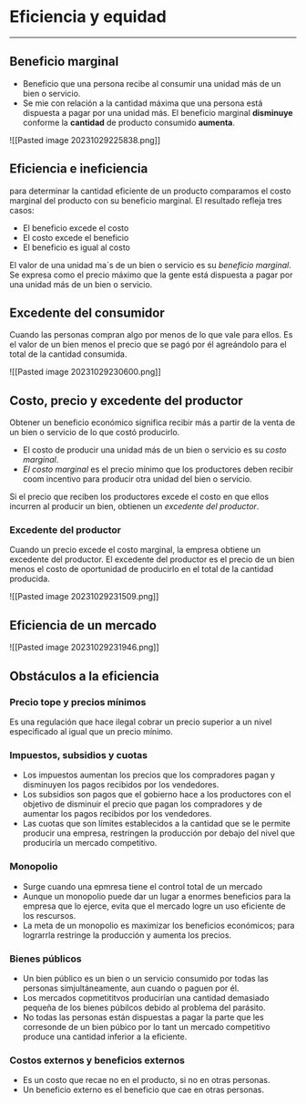 # Eficiencia y equidad
---
## Beneficio marginal
- Beneficio que una persona recibe al consumir una unidad más de un bien o servicio.
- Se mie con relación a la cantidad máxima que una persona está dispuesta a pagar por una unidad más. El beneficio marginal **disminuye** conforme la **cantidad** de producto consumido **aumenta**.

![[Pasted image 20231029225838.png]]

## Eficiencia e ineficiencia
para determinar la cantidad eficiente de un producto comparamos el costo marginal del producto con su beneficio marginal. El resultado refleja tres casos:
- El beneficio excede el costo
- El costo excede el beneficio
- El beneficio es igual al costo

El valor de una unidad ma´s de un bien o servicio es su *beneficio marginal*. Se expresa como el precio máximo que la gente está dispuesta a pagar por una unidad más de un bien o servicio.

## Excedente del consumidor
Cuando las personas compran algo por menos de lo que vale para ellos. Es el valor de un bien menos el precio que se pagó por él agreándolo para el total de la cantidad consumida.

![[Pasted image 20231029230600.png]]

## Costo, precio y excedente del productor
Obtener un beneficio económico significa recibir más a partir de la venta de un bien o servicio de lo que costó producirlo.
- El costo de producir una unidad más de un bien o servicio es su *costo marginal*.
- *El costo marginal* es el precio mínimo que los productores deben recibir coom incentivo para producir otra unidad del bien o servicio.

Si el precio que reciben los productores excede el costo en que ellos incurren al producir un bien, obtienen un *excedente del productor*.

### Excedente del productor
Cuando un precio excede el costo marginal, la empresa obtiene un excedente del productor. El excedente del productor es el precio de un bien menos el costo de oportunidad de producirlo en el total de la cantidad producida.

![[Pasted image 20231029231509.png]]

## Eficiencia de un mercado
![[Pasted image 20231029231946.png]]

## Obstáculos a la eficiencia
### Precio tope y precios mínimos
Es una regulación que hace ilegal cobrar un precio superior a un nivel especificado al igual que un precio mínimo.

### Impuestos, subsidios y cuotas
- Los impuestos aumentan los precios que los compradores pagan y disminuyen los pagos recibidos por los vendedores.
- Los subsidios son pagos que el gobierno hace a los productores con el objetivo de disminuir el precio que pagan los compradores y de aumentar los pagos recibidos por los vendedores.
- Las cuotas que son  límites establecidos a la cantidad que se le permite producir una empresa, restringen la producción por debajo del nivel que produciría un mercado competitivo.

### Monopolio
- Surge cuando una epmresa tiene el control total de un mercado
- Aunque un monopolio puede dar un lugar a enormes beneficios para la empresa que lo ejerce, evita que el mercado logre un uso eficiente de los rescursos.
- La meta de un monopolio es maximizar los beneficios económicos; para lograrrla restringe la producción y aumenta los precios.

### Bienes públicos
- Un bien público es un bien o un servicio consumido por todas las personas simjultáneamente, aun cuando o paguen por él.
- Los mercados copmetititvos producirían una cantidad demasiado pequeña de los bienes púbilcos debido al problema del parásito.
- No todas las personas están dispuestas a pagar la parte que les corresonde de un bien púbico por lo tant un mercado competitivo produce una cantidad inferior a la eficiente.

### Costos externos y beneficios externos
- Es un costo que recae no en el producto, si no en otras personas.
- Un beneficio externo es el beneficio que cae en otras personas.


